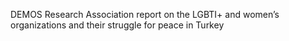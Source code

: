 DEMOS Research Association report on the LGBTI+ and women’s organizations and their struggle for peace in Turkey
